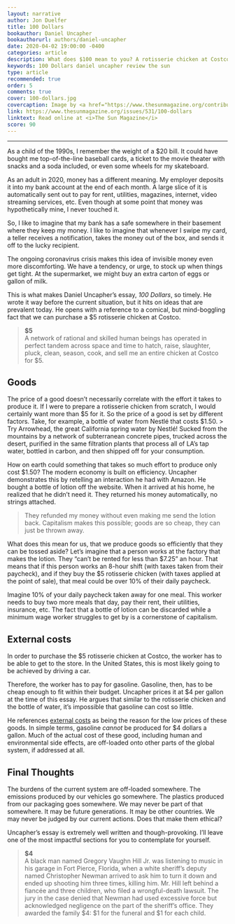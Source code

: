 ```yaml
---
layout: narrative
author: Jon Duelfer
title: 100 Dollars
bookauthor: Daniel Uncapher
bookauthorurl: authors/daniel-uncapher
date: 2020-04-02 19:00:00 -0400
categories: article
description: What does $100 mean to you? A rotisserie chicken at Costco costs $5. A bottle of water $1.50. A gallon of gasoline $4. These goods may seem expensive, or they may seem unimaginably cheap considering effort and resources that go into producing them.
keywords: 100 Dollars daniel uncapher review the sun
type: article
recommended: true
order: 5
comments: true
cover: 100-dollars.jpg
covercaption: Image by <a href="https://www.thesunmagazine.org/contributors/wayne-klaw">Wayne Klaw</a>
link: https://www.thesunmagazine.org/issues/531/100-dollars
linktext: Read online at <i>The Sun Magazine</i>
score: 90
---
```

<hr/>

As a child of the 1990s, I remember the weight of a $20 bill. It could have bought me top-of-the-line baseball cards, a ticket to the movie theater with snacks and a soda included, or even some wheels for my skateboard.

As an adult in 2020, money has a different meaning. My employer deposits it into my bank account at the end of each month. A large slice of it is automatically sent out to pay for rent, utilities, magazines, internet, video streaming services, etc. Even though at some point that money was hypothetically mine, I never touched it.

So, I like to imagine that my bank has a safe somewhere in their basement where they keep my money. I like to imagine that whenever I swipe my card, a teller receives a notification, takes the money out of the box, and sends it off to the lucky recipient.

The ongoing coronavirus crisis makes this idea of invisible money even more discomforting. We have a tendency, or urge, to stock up when things get tight. At the supermarket, we might buy an extra carton of eggs or gallon of milk.

This is what makes Daniel Uncapher’s essay, _100 Dollars_, so timely. He wrote it way before the current situation, but it hits on ideas that are prevalent today. He opens with a reference to a comical, but mind-boggling fact that we can purchase a $5 rotisserie chicken at Costco.
> <strong>$5</strong><br/>
A network of rational and skilled human beings has operated in perfect tandem across space and time to hatch, raise, slaughter, pluck, clean, season, cook, and sell me an entire chicken at Costco for $5.

<h2><strong>Goods</strong></h2>
The price of a good doesn’t necessarily correlate with the effort it takes to produce it. If I were to prepare a rotisserie chicken from scratch, I would certainly want more than $5 for it. So the price of a good is set by different factors. Take, for example, a bottle of water from Nestlé that costs $1.50.
> Try Arrowhead, the great California spring water by Nestlé! Sucked from the mountains by a network of subterranean concrete pipes, trucked across the desert, purified in the same filtration plants that process all of LA’s tap water, bottled in carbon, and then shipped off for your consumption.

How on earth could something that takes so much effort to produce only cost $1.50? The modern economy is built on efficiency. Uncapher demonstrates this by retelling an interaction he had with Amazon. He bought a bottle of lotion off the website. When it arrived at his home, he realized that he didn’t need it. They returned his money automatically, no strings attached.
> They refunded my money without even making me send the lotion back. Capitalism makes this possible; goods are so cheap, they can just be thrown away.

What does this mean for us, that we produce goods so efficiently that they can be tossed aside? Let’s imagine that a person works at the factory that makes the lotion. They “can’t be rented for less than $7.25” an hour. That means that if this person works an 8-hour shift (with taxes taken from their paycheck), and if they buy the $5 rotisserie chicken (with taxes applied at the point of sale), that meal could be over 10% of their daily paycheck.

Imagine 10% of your daily paycheck taken away for one meal. This worker needs to buy two more meals that day, pay their rent, their utilities, insurance, etc. The fact that a bottle of lotion can be discarded while a minimum wage worker struggles to get by is a cornerstone of capitalism.

<h2><strong>External costs</strong></h2>
In order to purchase the $5 rotisserie chicken at Costco, the worker has to be able to get to the store. In the United States, this is most likely going to be achieved by driving a car.

Therefore, the worker has to pay for gasoline. Gasoline, then, has to be cheap enough to fit within their budget. Uncapher prices it at $4 per gallon at the time of this essay. He argues that similar to the rotisserie chicken and the bottle of water, it’s impossible that gasoline can cost so little.

He references [external costs](https://en.wikipedia.org/wiki/Externality) as being the reason for the low prices of these goods. In simple terms, gasoline _cannot_ be produced for $4 dollars a gallon. Much of the actual cost of these good, including human and environmental side effects, are off-loaded onto other parts of the global system, if addressed at all.

<h2><strong>Final Thoughts</strong></h2>
The burdens of the current system are off-loaded somewhere. The emissions produced by our vehicles go somewhere. The plastics produced from our packaging goes somewhere. We may never be part of that somewhere. It may be future generations. It may be other countries. We may never be judged by our current actions. Does that make them ethical?

Uncapher’s essay is extremely well written and though-provoking. I’ll leave one of the most impactful sections for you to contemplate for yourself.
> <strong>$4</strong><br/>
A black man named Gregory Vaughn Hill Jr. was listening to music in his garage in Fort Pierce, Florida, when a white sheriff’s deputy named Christopher Newman arrived to ask him to turn it down and ended up shooting him three times, killing him. Mr. Hill left behind a fiancée and three children, who filed a wrongful-death lawsuit. The jury in the case denied that Newman had used excessive force but acknowledged negligence on the part of the sheriff’s office. They awarded the family $4: $1 for the funeral and $1 for each child.